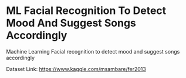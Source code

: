 # ML Facial Recognition To Detect Mood And Suggest Songs Accordingly

Machine Learning Facial recognition to detect mood and suggest songs accordingly 

Dataset Link: https://www.kaggle.com/msambare/fer2013
